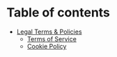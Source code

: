 # Table of contents

* [Legal Terms & Policies](README.md)
  * [Terms of Service](legal-terms-and-policies/terms-of-service.md)
  * [Cookie Policy](legal-terms-and-policies/Cookies-Policy.md)
